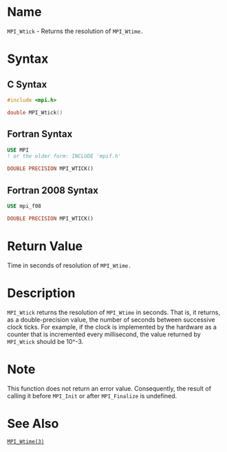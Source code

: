 # Name

`MPI_Wtick` - Returns the resolution of `MPI_Wtime.`

# Syntax

## C Syntax

```c
#include <mpi.h>

double MPI_Wtick()
```

## Fortran Syntax

```fortran
USE MPI
! or the older form: INCLUDE 'mpif.h'

DOUBLE PRECISION MPI_WTICK()
```

## Fortran 2008 Syntax

```fortran
USE mpi_f08

DOUBLE PRECISION MPI_WTICK()
```


# Return Value

Time in seconds of resolution of `MPI_Wtime.`

# Description

`MPI_Wtick` returns the resolution of `MPI_Wtime` in seconds. That is, it
returns, as a double-precision value, the number of seconds between
successive clock ticks. For example, if the clock is implemented by the
hardware as a counter that is incremented every millisecond, the value
returned by `MPI_Wtick` should be 10^-3.

# Note

This function does not return an error value. Consequently, the result
of calling it before `MPI_Init` or after `MPI_Finalize` is undefined.

# See Also

[`MPI_Wtime(3)`](./?file=MPI_Wtime.md)
